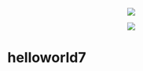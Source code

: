<p align="center">
  <a href="https://dev.softwaremetric-database.com/dashboard/branches?projectName=helloworld7&branchName=master"><img src="https://dev.softwaremetric-database.com/api/timeline/helloworld7/master"/></a>
</p>

<p align="center">
  <a href="https://dev.softwaremetric-database.com/dashboard/branches?projectName=helloworld7&branchName=master"><img src="https://dev.softwaremetric-database.com/api/timeline/helloworld7/master"/></a>
</p>

# helloworld7
